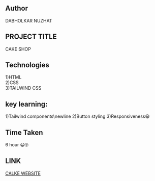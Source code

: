 
## Author
DABHOLKAR NUZHAT

## PROJECT TITLE
CAKE SHOP 

## Technologies
1)HTML<br>
2)CSS<br>
3)TAILWIND CSS

## key learning:
1)Tailwind components\newline
2)Button styling
3)Responsiveness😀


## Time Taken
6 hour 😀🙄

## LINK
[CALKE WEBSITE](https://cakewebsite2.netlify.app/)

